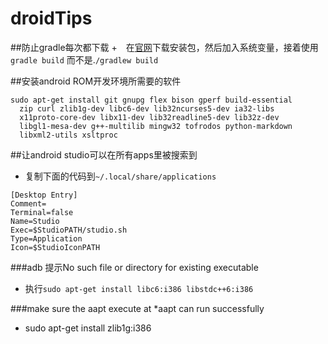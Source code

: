 # droidTips
##防止gradle每次都下载
+　在[官网](http://gradle.org/gradle-download/)下载安装包，然后加入系统变量，接着使用`gradle build` 而不是.`/gradlew build`

##安装android ROM开发环境所需要的软件
```
sudo apt-get install git gnupg flex bison gperf build-essential 
  zip curl zlib1g-dev libc6-dev lib32ncurses5-dev ia32-libs 
  x11proto-core-dev libx11-dev lib32readline5-dev lib32z-dev 
  libgl1-mesa-dev g++-multilib mingw32 tofrodos python-markdown 
  libxml2-utils xsltproc
```

##让android studio可以在所有apps里被搜索到
+ 复制下面的代码到`~/.local/share/applications`
```
[Desktop Entry]
Comment=
Terminal=false
Name=Studio
Exec=$StudioPATH/studio.sh
Type=Application
Icon=$StudioIconPATH
```

###adb 提示No such file or directory for existing executable
+ 执行`sudo apt-get install libc6:i386 libstdc++6:i386`

###make sure the aapt execute at *aapt can run successfully
+ sudo apt-get install zlib1g:i386

